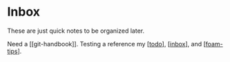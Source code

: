 # Inbox

These are just quick notes to be organized later.

Need a [[git-handbook]]. Testing a reference my [[todo]], [[inbox]], and [[foam-tips]].

[//begin]: # "Autogenerated link references for markdown compatibility"
[todo]: todo.md "To-Do List"
[inbox]: inbox.md "Inbox"
[foam-tips]: ../foam-work/foam-tips.md "Foam Tips"
[//end]: # "Autogenerated link references"